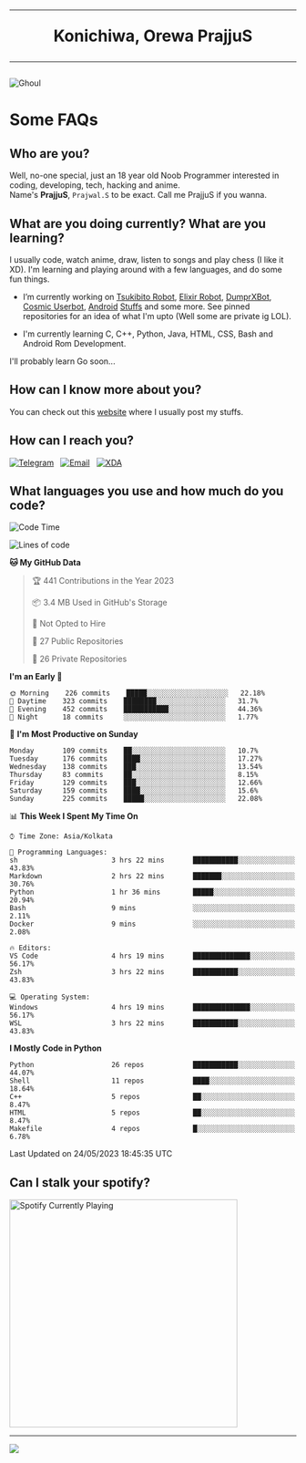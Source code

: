 <h1 align="center"><hr>Konichiwa, Orewa PrajjuS<hr></h1>


<img src="https://telegra.ph/file/6041d22c64479ee5ff802.jpg" alt="Ghoul"/>


<h1>Some FAQs</h1>


<h2>Who are you?</h2>

Well, no-one special, just an 18 year old Noob Programmer interested in coding, developing, tech, hacking and anime.
<br>
Name's <b>PrajjuS</b>, <code>Prajwal.S</code> to be exact. Call me PrajjuS if you wanna.


<h2>What are you doing currently? What are you learning?</h2>

I usually code, watch anime, draw, listen to songs and play chess (I like it XD). I'm learning and playing around with a few languages, and do some fun things.

- I’m currently working on <a href="Https://t.me/PrajjuSAssistantBot">Tsukibito Robot</a>, <a href="https://t.me/projectelixir_bot">Elixir Robot</a>, <a href="https://t.me/DumprXBot">DumprXBot</a>, <a href="https://github.com/SkyLab-Devs/CosmicUserbot">Cosmic Userbot</a>, <a href="https://github.com/Noob-OS">Android</a> <a href="https://github.com/PrajjuS/device_xiaomi_vince">Stuffs</a> and some more. See pinned repositories for an idea of what I'm upto (Well some are private ig LOL).

- I'm currently learning C, C++, Python, Java, HTML, CSS, Bash and Android Rom Development.

I'll probably learn Go soon...


<h2>How can I know more about you?</h2>

You can check out this <a href="https://prajjus.site">website</a> where I usually post my stuffs.


<h2>How can I reach you?</h2>

<a href="https://t.me/PrajjuS"><img src="https://img.shields.io/badge/PrajjuS-2CA5E0?style=flat-square&logo=telegram&logoColor=white" alt="Telegram"/></a>&nbsp;&nbsp;&nbsp;<a href="theprajjus@gmail.com"><img src="https://img.shields.io/badge/theprajjus@gmail.com-D14836?style=flat-square&logo=gmail&logoColor=white" alt="Email"/></a>&nbsp;&nbsp;&nbsp;<a href="https://forum.xda-developers.com/m/prajjus.10388799/"><img src="https://img.shields.io/badge/PrajjuS-F59714?style=flat-square&logo=xda-developers&logoColor=white" alt="XDA"/></a>


<h2>What languages you use and how much do you code?</h2>

<!--START_SECTION:waka-->
![Code Time](http://img.shields.io/badge/Code%20Time-332%20hrs%2059%20mins-blue)

![Lines of code](https://img.shields.io/badge/From%20Hello%20World%20I%27ve%20Written-38%20Thousand%20lines%20of%20code-blue)

**🐱 My GitHub Data** 

> 🏆 441 Contributions in the Year 2023
 > 
> 📦 3.4 MB Used in GitHub's Storage 
 > 
> 🚫 Not Opted to Hire
 > 
> 📜 27 Public Repositories 
 > 
> 🔑 26 Private Repositories  
 > 
**I'm an Early 🐤** 

```text
🌞 Morning    226 commits    █████░░░░░░░░░░░░░░░░░░░░   22.18% 
🌆 Daytime    323 commits    ████████░░░░░░░░░░░░░░░░░   31.7% 
🌃 Evening    452 commits    ███████████░░░░░░░░░░░░░░   44.36% 
🌙 Night      18 commits     ░░░░░░░░░░░░░░░░░░░░░░░░░   1.77%

```
📅 **I'm Most Productive on Sunday** 

```text
Monday       109 commits    ██░░░░░░░░░░░░░░░░░░░░░░░   10.7% 
Tuesday      176 commits    ████░░░░░░░░░░░░░░░░░░░░░   17.27% 
Wednesday    138 commits    ███░░░░░░░░░░░░░░░░░░░░░░   13.54% 
Thursday     83 commits     ██░░░░░░░░░░░░░░░░░░░░░░░   8.15% 
Friday       129 commits    ███░░░░░░░░░░░░░░░░░░░░░░   12.66% 
Saturday     159 commits    ████░░░░░░░░░░░░░░░░░░░░░   15.6% 
Sunday       225 commits    █████░░░░░░░░░░░░░░░░░░░░   22.08%

```


📊 **This Week I Spent My Time On** 

```text
⌚︎ Time Zone: Asia/Kolkata

💬 Programming Languages: 
sh                       3 hrs 22 mins       ███████████░░░░░░░░░░░░░░   43.83% 
Markdown                 2 hrs 22 mins       ███████░░░░░░░░░░░░░░░░░░   30.76% 
Python                   1 hr 36 mins        █████░░░░░░░░░░░░░░░░░░░░   20.94% 
Bash                     9 mins              ░░░░░░░░░░░░░░░░░░░░░░░░░   2.11% 
Docker                   9 mins              ░░░░░░░░░░░░░░░░░░░░░░░░░   2.08%

🔥 Editors: 
VS Code                  4 hrs 19 mins       ██████████████░░░░░░░░░░░   56.17% 
Zsh                      3 hrs 22 mins       ███████████░░░░░░░░░░░░░░   43.83%

💻 Operating System: 
Windows                  4 hrs 19 mins       ██████████████░░░░░░░░░░░   56.17% 
WSL                      3 hrs 22 mins       ███████████░░░░░░░░░░░░░░   43.83%

```

**I Mostly Code in Python** 

```text
Python                   26 repos            ███████████░░░░░░░░░░░░░░   44.07% 
Shell                    11 repos            ████░░░░░░░░░░░░░░░░░░░░░   18.64% 
C++                      5 repos             ██░░░░░░░░░░░░░░░░░░░░░░░   8.47% 
HTML                     5 repos             ██░░░░░░░░░░░░░░░░░░░░░░░   8.47% 
Makefile                 4 repos             █░░░░░░░░░░░░░░░░░░░░░░░░   6.78%

```



 Last Updated on 24/05/2023 18:45:35 UTC
<!--END_SECTION:waka-->


<h2>Can I stalk your spotify?</h2>

<a href="https://open.spotify.com/user/cotgk31v4nhw20gs5adb29jq5"><img src="https://spotify-readme-prajjus.vercel.app/api?theme=dark&rainbow=true" alt="Spotify Currently Playing" width="400px"/></a>


<hr>


<img src="https://komarev.com/ghpvc/?username=prajjus&label=Profile%20Views&color=000000&style=flat">
